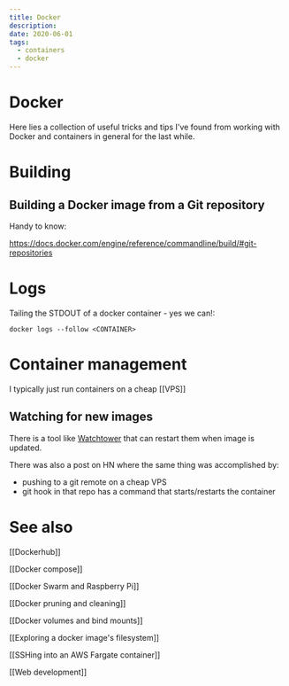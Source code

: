 ```yaml
---
title: Docker
description:
date: 2020-06-01
tags:
  - containers
  - docker
---
```


# Docker

Here lies a collection of useful tricks and tips I've found from working with Docker and containers in general for the last while.

# Building

## Building a Docker image from a Git repository

Handy to know:

https://docs.docker.com/engine/reference/commandline/build/#git-repositories

# Logs
Tailing the STDOUT of a docker container - yes we can!:

```
docker logs --follow <CONTAINER>
```

# Container management
I typically just run containers on a cheap [[VPS]]

## Watching for new images
There is a tool like [Watchtower](https://github.com/containrrr/watchtower ) that can restart them when image is updated.

There was also a post on HN where the same thing was accomplished by:
- pushing to a git remote on a cheap VPS
- git hook in that repo has a command that starts/restarts the container

# See also
[[Dockerhub]]

[[Docker compose]]

[[Docker Swarm and Raspberry Pi]]

[[Docker pruning and cleaning]]

[[Docker volumes and bind mounts]]

[[Exploring a docker image's filesystem]]

[[SSHing into an AWS Fargate container]]

[[Web development]]